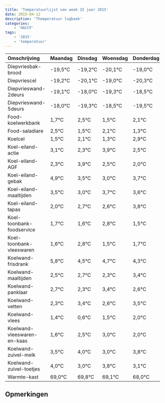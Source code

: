 ```yaml
---
title: 'Temperatuurlijst van week 15 jaar 2015'
date: 2015-04-12
description: 'Themperatuur logboek'
categories:
    - 'HACCP'
tags:
    - '2015'
    - 'temperatuur'
---
```

|Omschrijving|Maandag|Dinsdag|Woensdag|Donderdag|Vrijdag|Zaterdag|Zondag|
|:---|:---|:---|:---|:---|:---|:---|:---|
|Diepvriesbak-brood|-19,5°C|-19,2°C|-20,1°C|-19,0°C|-20,3°C|-19,5°C|-20,5°C|
|Diepvriescel|-19,2°C|-20,1°C|-19,0°C|-20,3°C|-19,5°C|-20,5°C|-19,9°C|
|Diepvrieswand-2deurs|-19,1°C|-18,0°C|-19,3°C|-18,5°C|-19,5°C|-18,9°C|-19,7°C|
|Diepvrieswand-5deurs|-18,0°C|-19,3°C|-18,5°C|-19,5°C|-18,9°C|-19,7°C|-18,1°C|
|Food-koelwerkbank|1,7°C|2,5°C|1,5°C|2,1°C|1,3°C|2,9°C|1,5°C|
|Food-saladiare|2,5°C|1,5°C|2,1°C|1,3°C|2,9°C|1,5°C|1,0°C|
|Koelcel|1,5°C|2,1°C|1,3°C|2,9°C|1,5°C|1,0°C|1,7°C|
|Koel-eiland-actie|3,1°C|2,3°C|3,9°C|2,5°C|2,0°C|2,7°C|2,6°C|
|Koel-eiland-AGF|2,3°C|3,9°C|2,5°C|2,0°C|2,7°C|2,6°C|3,8°C|
|Koel-eiland-gebak|4,9°C|3,5°C|3,0°C|3,7°C|3,6°C|4,8°C|3,5°C|
|Koel-eiland-maaltijden|3,5°C|3,0°C|3,7°C|3,6°C|4,8°C|3,5°C|3,7°C|
|Koel-eiland-tapas|2,0°C|2,7°C|2,6°C|3,8°C|2,5°C|2,7°C|2,3°C|
|Koel-toonbank-foodservice|1,7°C|1,6°C|2,8°C|1,5°C|1,7°C|1,3°C|2,4°C|
|Koel-toonbank-vleeswaren|1,6°C|2,8°C|1,5°C|1,7°C|1,3°C|2,4°C|1,6°C|
|Koelwand-frisdrank|5,8°C|4,5°C|4,7°C|4,3°C|5,4°C|4,6°C|5,5°C|
|Koelwand-maaltijden|2,5°C|2,7°C|2,3°C|3,4°C|2,6°C|3,5°C|4,0°C|
|Koelwand-panklaar|2,7°C|2,3°C|3,4°C|2,6°C|3,5°C|4,0°C|3,0°C|
|Koelwand-vetten|2,3°C|3,4°C|2,6°C|3,5°C|4,0°C|3,0°C|3,8°C|
|Koelwand-vlees|1,4°C|0,6°C|1,5°C|2,0°C|1,0°C|1,8°C|1,1°C|
|Koelwand-vleeswaren-en-kaas|1,6°C|2,5°C|3,0°C|2,0°C|2,8°C|2,1°C|1,0°C|
|Koelwand-zuivel-melk|3,5°C|4,0°C|3,0°C|3,8°C|3,1°C|2,0°C|2,6°C|
|Koelwand-zuivel-toetjes|4,0°C|3,0°C|3,8°C|3,1°C|2,0°C|2,6°C|2,3°C|
|Warmte-kast|69,0°C|69,8°C|69,1°C|68,0°C|68,6°C|68,3°C|69,9°C|

## Opmerkingen


